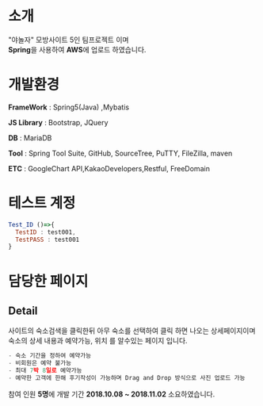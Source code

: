 # 소개
"야놀자" 모방사이트 5인 팀프로젝트 이며  
**Spring**을 사용하여 **AWS**에 업로드 하였습니다. 

# 개발환경
**FrameWork** : Spring5(Java) ,Mybatis

**JS Library** : Bootstrap, JQuery

**DB** : MariaDB

**Tool** : Spring Tool Suite, GitHub, SourceTree, PuTTY, FileZilla, maven

**ETC** : GoogleChart API,KakaoDevelopers,Restful, FreeDomain

# 테스트 계정
```js
Test_ID ()=>{
  TestID : test001,
  TestPASS : test001
}
```


# 담당한 페이지
## Detail
사이트의 숙소검색을 클릭한뒤 아무 숙소를 선택하여 클릭 하면 나오는 상세페이지이며  
숙소의 상세 내용과 예약가능, 위치 를 알수있는 페이지 입니다.   
```js
- 숙소 기간을 정하여 예약가능
- 비회원은 예약 불가능
- 최대 7박 8일로 예약가능
- 예약한 고객에 한해 후기작성이 가능하며 Drag and Drop 방식으로 사진 업로드 가능
```

참여 인원 **5명**에 개발 기간 **2018.10.08 ~ 2018.11.02** 소요하였습니다.




